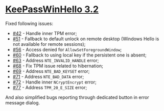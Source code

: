 # [KeePassWinHello 3.2](https://github.com/sirAndros/KeePassWinHello/releases/tag/v3.2)

Fixed following issues:

* [#42](https://github.com/sirAndros/KeePassWinHello/issues/42) - Handle inner TPM error;
* [#51](https://github.com/sirAndros/KeePassWinHello/issues/51) - Fallback to default unlock on remote desktop (Windows Hello is not available for remote sessions);
* [#56](https://github.com/sirAndros/KeePassWinHello/issues/56) - Access denied for `AllowSetForegroundWindow`;
* [#60](https://github.com/sirAndros/KeePassWinHello/issues/60) - Fallback to using local key if the persistent one is absent;
* [#63](https://github.com/sirAndros/KeePassWinHello/issues/63) - Address `NTE_INVALID_HANDLE` error;
* [#68](https://github.com/sirAndros/KeePassWinHello/issues/68) - Fix TPM issue related to hibernation;
* [#69](https://github.com/sirAndros/KeePassWinHello/issues/69) - Address `NTE_BAD_KEYSET` error;
* [#71](https://github.com/sirAndros/KeePassWinHello/issues/71) - Address `NTE_BAD_DATA` error;
* [#72](https://github.com/sirAndros/KeePassWinHello/issues/72) - Handle inner `NCryptEncrypt` error;
* [#77](https://github.com/sirAndros/KeePassWinHello/issues/77) - Address `TPM_20_E_SIZE` error;

And also simplified bugs reporting through dedicated button in error message dialog.
